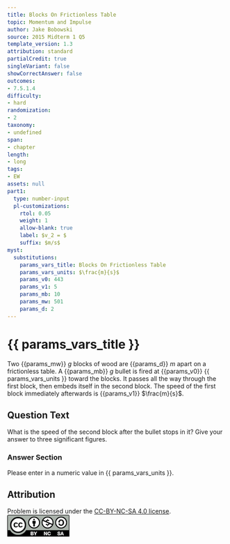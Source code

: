 ```yaml
---
title: Blocks On Frictionless Table
topic: Momentum and Impulse
author: Jake Bobowski
source: 2015 Midterm 1 Q5
template_version: 1.3
attribution: standard
partialCredit: true
singleVariant: false
showCorrectAnswer: false
outcomes:
- 7.5.1.4
difficulty:
- hard
randomization:
- 2
taxonomy:
- undefined
span:
- chapter
length:
- long
tags:
- EW
assets: null
part1:
  type: number-input
  pl-customizations:
    rtol: 0.05
    weight: 1
    allow-blank: true
    label: $v_2 = $
    suffix: $m/s$
myst:
  substitutions:
    params_vars_title: Blocks On Frictionless Table
    params_vars_units: $\frac{m}{s}$
    params_v0: 443
    params_v1: 5
    params_mb: 10
    params_mw: 501
    params_d: 2
---
```

# {{ params_vars_title }}
Two {{params_mw}} $g$ blocks of wood are {{params_d}} $m$ apart on a frictionless table.
A {{params_mb}} $g$ bullet is fired at {{params_v0}} {{ params_vars_units }} toward the blocks.
It passes all the way through the first block, then embeds itself in the second block.
The speed of the first block immediately afterwards is {{params_v1}} $\frac{m}{s}$.

## Question Text

What is the speed of the second block after the bullet stops in it?
Give your answer to three significant figures.

### Answer Section

Please enter in a numeric value in {{ params_vars_units }}.

## Attribution

Problem is licensed under the [CC-BY-NC-SA 4.0 license](https://creativecommons.org/licenses/by-nc-sa/4.0/).<br> ![The Creative Commons 4.0 license requiring attribution-BY, non-commercial-NC, and share-alike-SA license.](https://raw.githubusercontent.com/firasm/bits/master/by-nc-sa.png)